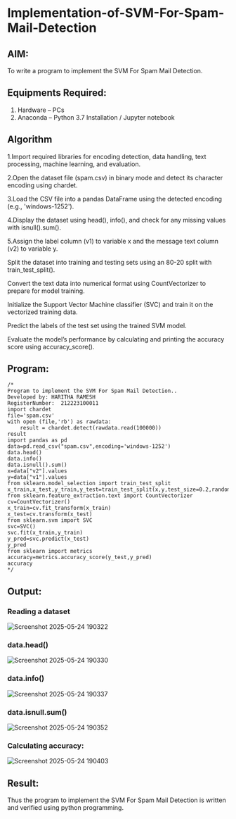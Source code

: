 # Implementation-of-SVM-For-Spam-Mail-Detection

## AIM:
To write a program to implement the SVM For Spam Mail Detection.

## Equipments Required:
1. Hardware – PCs
2. Anaconda – Python 3.7 Installation / Jupyter notebook

## Algorithm
1.Import required libraries for encoding detection, data handling, text processing, machine learning, and evaluation.

2.Open the dataset file (spam.csv) in binary mode and detect its character encoding using chardet.

3.Load the CSV file into a pandas DataFrame using the detected encoding (e.g., 'windows-1252').

4.Display the dataset using head(), info(), and check for any missing values with isnull().sum().

5.Assign the label column (v1) to variable x and the message text column (v2) to variable y.

Split the dataset into training and testing sets using an 80-20 split with train_test_split().

Convert the text data into numerical format using CountVectorizer to prepare for model training.

Initialize the Support Vector Machine classifier (SVC) and train it on the vectorized training data.

Predict the labels of the test set using the trained SVM model.

Evaluate the model’s performance by calculating and printing the accuracy score using accuracy_score().

## Program:
```
/*
Program to implement the SVM For Spam Mail Detection..
Developed by: HARITHA RAMESH
RegisterNumber:  212223100011
import chardet
file='spam.csv'
with open (file,'rb') as rawdata:
    result = chardet.detect(rawdata.read(100000))
result
import pandas as pd
data=pd.read_csv("spam.csv",encoding='windows-1252')
data.head()
data.info()
data.isnull().sum()
x=data["v2"].values
y=data["v1"].values
from sklearn.model_selection import train_test_split
x_train,x_test,y_train,y_test=train_test_split(x,y,test_size=0.2,random_state=0)
from sklearn.feature_extraction.text import CountVectorizer
cv=CountVectorizer()
x_train=cv.fit_transform(x_train)
x_test=cv.transform(x_test)
from sklearn.svm import SVC
svc=SVC()
svc.fit(x_train,y_train)
y_pred=svc.predict(x_test)
y_pred
from sklearn import metrics
accuracy=metrics.accuracy_score(y_test,y_pred)
accuracy
*/
```

## Output:
### Reading a dataset
![Screenshot 2025-05-24 190322](https://github.com/user-attachments/assets/cdb19ba8-653e-4ee3-b308-5a09640e8c99)

### data.head()
![Screenshot 2025-05-24 190330](https://github.com/user-attachments/assets/b8bcc992-4b88-45a6-bd7a-dc341952e7b3)
### data.info()
![Screenshot 2025-05-24 190337](https://github.com/user-attachments/assets/9ef0273d-4396-4632-aaa4-c7823f88d0e3)
### data.isnull.sum()
![Screenshot 2025-05-24 190352](https://github.com/user-attachments/assets/dd0b4beb-b600-45c0-b3df-2f58627eb017)
### Calculating accuracy:
![Screenshot 2025-05-24 190403](https://github.com/user-attachments/assets/839ceef9-e91e-4ad3-8b39-0c8bc891a480)


## Result:
Thus the program to implement the SVM For Spam Mail Detection is written and verified using python programming.
